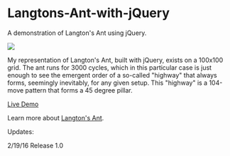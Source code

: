 # Langtons-Ant-with-jQuery

A demonstration of Langton's Ant using jQuery.

![](http://www.davejudd.com/images/github/langtons-ant/langtons-ant.png)

My representation of Langton's Ant, built with jQuery, exists on a 100x100 grid. The ant runs for 3000 cycles, which in this particular case is just enough to see the emergent order of a so-called "highway" that always forms, seemingly inevitably, for any given setup. This "highway" is a 104-move pattern that forms a 45 degree pillar.

[Live Demo](http://www.davejudd.com/demo/langtons-ant/)

Learn more about [Langton's Ant](https://en.wikipedia.org/wiki/Langton%27s_ant).

Updates:

2/19/16 Release 1.0
